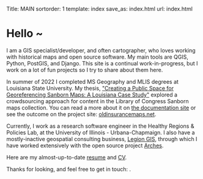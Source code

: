 Title: MAIN
sortorder: 1
template: index
save_as: index.html
url: index.html

# Hello ~

I am a GIS specialist/developer, and often cartographer, who loves working with historical maps and open source software. My main tools are QGIS, Python, PostGIS, and Django. This site is a continual work-in-progress, but I work on a lot of fun projects so I try to share about them here.

In summer of 2022 I completed MS Geography and MLIS degrees at Louisiana State University. My thesis, ["Creating a Public Space for Georeferencing Sanborn Maps: A Louisiana Case Study"](https://digitalcommons.lsu.edu/gradschool_theses/5641/) explored a crowdsourcing approach for content in the Library of Congress Sanborn maps collection. You can read a more about it on [the documentation site](https://about.oldinsurancemaps.net) or see the outcome on the project site: [oldinsurancemaps.net](https://oldinsurancemaps.net).

Currently, I work as a research software engineer in the Healthy Regions & Policies Lab, at the University of Illinois - Urbana-Chapmaign. I also have a mostly-inactive geospatial consulting business, [Legion GIS](https://legiongis.com), through which I have worked extensively with the open source project [Arches](https://archesproject.org).

Here are my almost-up-to-date [resume](pages/resume.html) and [CV](pages/cv.html).

Thanks for looking, and feel free to get in touch: <a class="email-address-txt"></a>.
